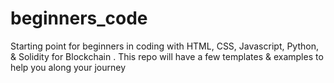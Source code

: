 # beginners_code
Starting point for beginners in coding with HTML, CSS, Javascript, Python, &amp; Solidity for Blockchain .  This repo will have a few templates &amp; examples to help you along your journey
